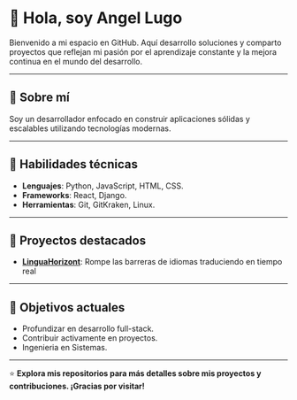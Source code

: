 # 👋 Hola, soy Angel Lugo

Bienvenido a mi espacio en GitHub. Aquí desarrollo soluciones y comparto proyectos que reflejan mi pasión por el aprendizaje constante y la mejora continua en el mundo del desarrollo.

---

## 🌟 Sobre mí
Soy un desarrollador enfocado en construir aplicaciones sólidas y escalables utilizando tecnologías modernas. 

---

## 🔧 Habilidades técnicas
- **Lenguajes**: Python, JavaScript, HTML, CSS.
- **Frameworks**: React, Django.
- **Herramientas**: Git, GitKraken, Linux.

---

## 📌 Proyectos destacados
- **[LinguaHorizont](#)**: Rompe las barreras de idiomas traduciendo en tiempo real

---

## 🚀 Objetivos actuales
- Profundizar en desarrollo full-stack.
- Contribuir activamente en proyectos.
- Ingenieria en Sistemas.

---

⭐ **Explora mis repositorios para más detalles sobre mis proyectos y contribuciones. ¡Gracias por visitar!**

